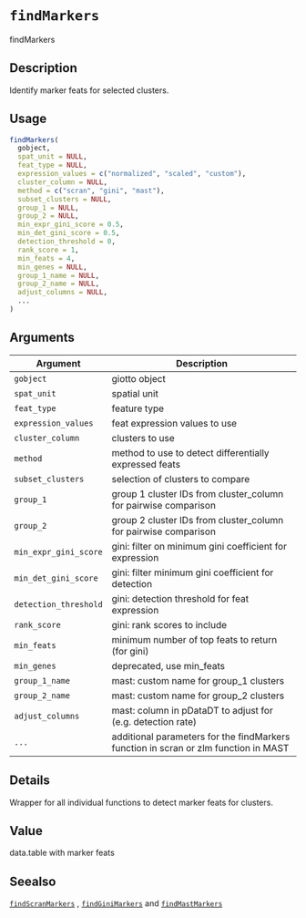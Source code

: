 # `findMarkers`

findMarkers


## Description

Identify marker feats for selected clusters.


## Usage

```r
findMarkers(
  gobject,
  spat_unit = NULL,
  feat_type = NULL,
  expression_values = c("normalized", "scaled", "custom"),
  cluster_column = NULL,
  method = c("scran", "gini", "mast"),
  subset_clusters = NULL,
  group_1 = NULL,
  group_2 = NULL,
  min_expr_gini_score = 0.5,
  min_det_gini_score = 0.5,
  detection_threshold = 0,
  rank_score = 1,
  min_feats = 4,
  min_genes = NULL,
  group_1_name = NULL,
  group_2_name = NULL,
  adjust_columns = NULL,
  ...
)
```


## Arguments

Argument      |Description
------------- |----------------
`gobject`     |     giotto object
`spat_unit`     |     spatial unit
`feat_type`     |     feature type
`expression_values`     |     feat expression values to use
`cluster_column`     |     clusters to use
`method`     |     method to use to detect differentially expressed feats
`subset_clusters`     |     selection of clusters to compare
`group_1`     |     group 1 cluster IDs from cluster_column for pairwise comparison
`group_2`     |     group 2 cluster IDs from cluster_column for pairwise comparison
`min_expr_gini_score`     |     gini: filter on minimum gini coefficient for expression
`min_det_gini_score`     |     gini: filter minimum gini coefficient for detection
`detection_threshold`     |     gini: detection threshold for feat expression
`rank_score`     |     gini: rank scores to include
`min_feats`     |     minimum number of top feats to return (for gini)
`min_genes`     |     deprecated, use min_feats
`group_1_name`     |     mast: custom name for group_1 clusters
`group_2_name`     |     mast: custom name for group_2 clusters
`adjust_columns`     |     mast: column in pDataDT to adjust for (e.g. detection rate)
`...`     |     additional parameters for the findMarkers function in scran or zlm function in MAST


## Details

Wrapper for all individual functions to detect marker feats for clusters.


## Value

data.table with marker feats


## Seealso

[`findScranMarkers`](#findscranmarkers) , [`findGiniMarkers`](#findginimarkers) and [`findMastMarkers`](#findmastmarkers)


